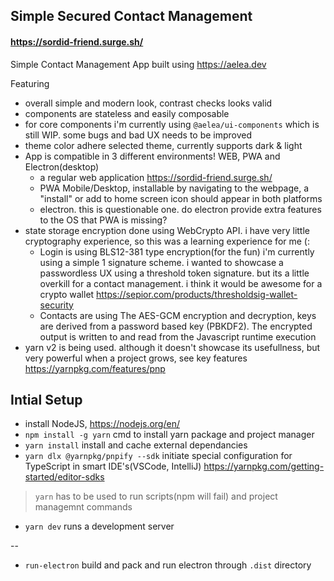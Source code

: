## Simple Secured Contact Management
#### https://sordid-friend.surge.sh/

Simple Contact Management App built using https://aelea.dev

Featuring
- overall simple and modern look, contrast checks looks valid
- components are stateless and easily composable
- for core components i'm currently using `@aelea/ui-components` which is still WIP. some bugs and bad UX needs to be improved
- theme color adhere selected theme, currently supports dark & light
- App is compatible in 3 different environments! WEB, PWA and Electron(desktop)
  - a regular web application https://sordid-friend.surge.sh/
  - PWA Mobile/Desktop, installable by navigating to the webpage, a "install" or add to home screen icon should appear in both platforms
  - electron. this is questionable one. do electron provide extra features to the OS that PWA is missing?
- state storage encryption done using WebCrypto API. i have very little cryptography experience, so this was a learning experience for me (:
  - Login is using BLS12-381 type encryption(for the fun) i'm currently using a simple 1 signature scheme. i wanted to showcase a passwordless UX using a threshold token signature. but its a little overkill for a contact management. i think it would be awesome for a crypto wallet
  https://sepior.com/products/thresholdsig-wallet-security
  - Contacts are using The AES-GCM encryption and decryption, keys are derived from a password based key (PBKDF2). The encrypted output is written to and read from the Javascript runtime execution
- yarn v2 is being used. although it doesn't showcase its usefullness, but very powerful when a project grows, see key features https://yarnpkg.com/features/pnp



## Intial Setup

- install NodeJS, https://nodejs.org/en/
- `npm install -g yarn` cmd to install yarn package and project manager
- `yarn install` install and cache external dependancies
- `yarn dlx @yarnpkg/pnpify --sdk` initiate special configuration for TypeScript in smart IDE's(VSCode, IntelliJ) https://yarnpkg.com/getting-started/editor-sdks
> `yarn` has to be used to run scripts(npm will fail) and project managemnt commands
- `yarn dev` runs a development server

--
- `run-electron` build and pack and run electron through `.dist` directory
